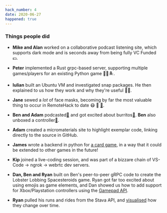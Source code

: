 ```yaml
---
hack_number: 4
date: 2020-06-27
happened: true
---
```

### Things people did

- **Mike and Alan** worked on a collaborative podcast listening site, which supports dark mode and is seconds away from being fully VC Funded 💵.

- **Peter** implemented a Rust grpc-based server, supporting multiple games/players for an existing Python game 🦊🌳🏝.

- **Iulian** built an Ubuntu VM and investigated snap packages. He then explained to us how they work and why they're useful 🙇‍♀️.

- **Jane** sewed a _lot_ of face masks, becoming by far the most valuable thing to occur in RemoteHack to date 😷 🙌 [🎵][ep12].

- **Ben and Adam** podcasted[🎵][ep10] and got excited about burritos[🎵][ep13]. **Ben** also unboxed a controller[🎵][ep11].  

- **Adam** created a micromaterials site to highlight exemplar code, linking directly to the source in GitHub.

- **James** wrote a backend in python for [a card game](https://en.wikipedia.org/wiki/No_Thanks!_(game)), in a way that it could be extended to other games in the future!

- **Kip** joined a live-coding session, and was part of a bizzare chain of VS-Code → ngrok → webrtc dev servers.

- **Dan, Ben and Ryan** built on Ben's peer-to-peer gRPC code to create the Lobster Lobbing Spacesteroids game. Ryan got far too excited about using emojis as game elements, and Dan showed us how to add support for Xbox/Playstation controllers using the [Gamepad API](https://developer.mozilla.org/en-US/docs/Web/API/Gamepad_API).

- **Ryan** pulled his runs and rides from the Stava API, and [visualised](https://twitter.com/spikeheap/status/1277543399067922432?s=20) how they change over time.

[ep10]: https://remotehack.space/live/audio/episode-10.m4a
[ep11]: https://remotehack.space/live/audio/episode-11.m4a
[ep12]: https://remotehack.space/live/audio/episode-12.m4a
[ep13]: https://remotehack.space/live/audio/episode-13.m4a
